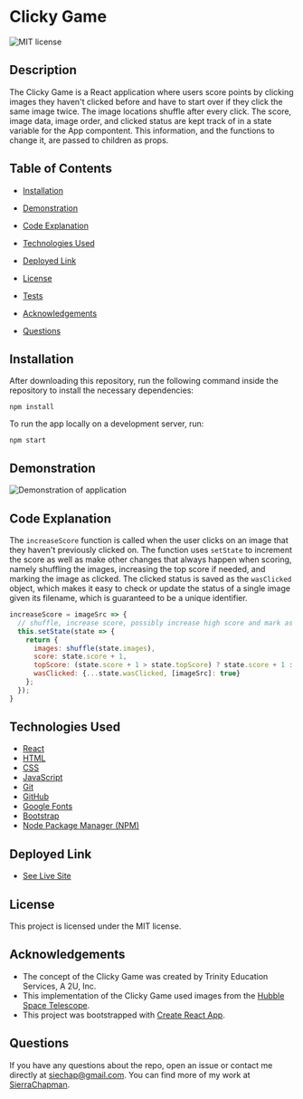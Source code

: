 # Clicky Game

![MIT license](https://img.shields.io/badge/license-MIT-blue.svg)

## Description

The Clicky Game is a React application where users score points by clicking images they haven't clicked before and have to start over if they click the same image twice. The image locations shuffle after every click. The score, image data, image order, and clicked status are kept track of in a state variable for the App compontent. This information, and the functions to change it, are passed to children as props.

## Table of Contents

* [Installation](#installation)

* [Demonstration](#demonstration)

* [Code Explanation](#code-explanation)

* [Technologies Used](#technologies-used)

* [Deployed Link](#deployed-link)

* [License](#license)

* [Tests](#tests)

* [Acknowledgements](#acknowledgements)

* [Questions](#questions)

## Installation

After downloading this repository, run the following command inside the repository to install the necessary dependencies:

```
npm install
```

To run the app locally on a development server, run:

```
npm start
```

## Demonstration

![Demonstration of application](demo.gif)

## Code Explanation

The `increaseScore` function is called when the user clicks on an image that they haven't previously clicked on. The function uses `setState` to increment the score as well as make other changes that always happen when scoring, namely shuffling the images, increasing the top score if needed, and marking the image as clicked. The clicked status is saved as the `wasClicked` object, which makes it easy to check or update the status of a single image given its filename, which is guaranteed to be a unique identifier.

```javascript
increaseScore = imageSrc => {
  // shuffle, increase score, possibly increase high score and mark as clicked
  this.setState(state => {
    return {
      images: shuffle(state.images),
      score: state.score + 1,
      topScore: (state.score + 1 > state.topScore) ? state.score + 1 : state.topScore,
      wasClicked: {...state.wasClicked, [imageSrc]: true}
    };
  });
}
```

## Technologies Used

* [React](https://reactjs.org/)
* [HTML](https://developer.mozilla.org/en-US/docs/Web/HTML)
* [CSS](https://developer.mozilla.org/en-US/docs/Web/CSS)
* [JavaScript](https://developer.mozilla.org/en-US/docs/Web/JavaScript)
* [Git](https://git-scm.com/)
* [GitHub](https://github.com/)
* [Google Fonts](https://fonts.google.com/)
* [Bootstrap](https://getbootstrap.com/)
* [Node Package Manager (NPM)](https://www.npmjs.com/)

## Deployed Link

* [See Live Site](https://sierrachapman.github.io/clicky-game/)

## License

This project is licensed under the MIT license.

## Acknowledgements

* The concept of the Clicky Game was created by Trinity Education Services, A 2U, Inc.
* This implementation of the Clicky Game used images from the [Hubble Space Telescope](https://spacetelescope.org).
* This project was bootstrapped with [Create React App](https://github.com/facebook/create-react-app).

## Questions

If you have any questions about the repo, open an issue or contact me directly at siechap@gmail.com. You can find more of my work at [SierraChapman](https://github.com/SierraChapman/).